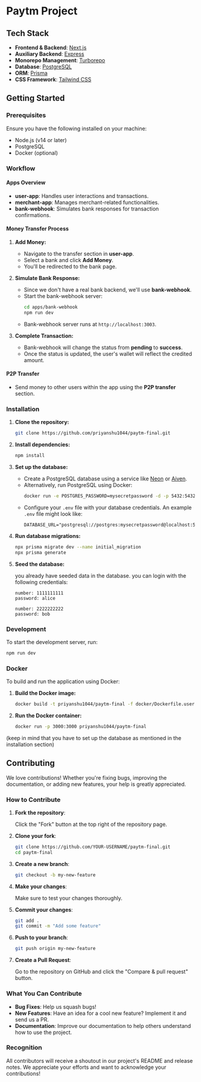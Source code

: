 # Paytm Project

## Tech Stack

- **Frontend & Backend**: [Next.js](https://nextjs.org/)
- **Auxiliary Backend**: [Express](https://expressjs.com/)
- **Monorepo Management**: [Turborepo](https://turborepo.org/)
- **Database**: [PostgreSQL](https://www.postgresql.org/)
- **ORM**: [Prisma](https://www.prisma.io/)
- **CSS Framework**: [Tailwind CSS](https://tailwindcss.com/)

## Getting Started

### Prerequisites

Ensure you have the following installed on your machine:

- Node.js (v14 or later)
- PostgreSQL
- Docker (optional)

### Workflow

#### Apps Overview

- **user-app**: Handles user interactions and transactions.
- **merchant-app**: Manages merchant-related functionalities.
- **bank-webhook**: Simulates bank responses for transaction confirmations.

#### Money Transfer Process

1. **Add Money:**
   - Navigate to the transfer section in **user-app**.
   - Select a bank and click **Add Money**.
   - You'll be redirected to the bank page.

2. **Simulate Bank Response:**
   - Since we don't have a real bank backend, we'll use **bank-webhook**.
   - Start the bank-webhook server:
     ```sh
     cd apps/bank-webhook
     npm run dev
     ```
   - Bank-webhook server runs at `http://localhost:3003`.

3. **Complete Transaction:**
   - Bank-webhook will change the status from **pending** to **success**.
   - Once the status is updated, the user's wallet will reflect the credited amount.

#### P2P Transfer

- Send money to other users within the app using the **P2P transfer** section.

### Installation

1. **Clone the repository:**

   ```sh
   git clone https://github.com/priyanshu1044/paytm-final.git
   ```

2. **Install dependencies:**

   ```sh
   npm install
   ```

3. **Set up the database:**

   - Create a PostgreSQL database using a service like [Neon](https://neon.tech/) or [Aiven](https://console.aiven.io/).
   - Alternatively, run PostgreSQL using Docker:
     ```sh
     docker run -e POSTGRES_PASSWORD=mysecretpassword -d -p 5432:5432 postgres
     ```
   - Configure your `.env` file with your database credentials. An example `.env` file might look like:
     ```plaintext
     DATABASE_URL="postgresql://postgres:mysecretpassword@localhost:5432/postgres"
     ```

4. **Run database migrations:**

   ```sh
   npx prisma migrate dev --name initial_migration
   npx prisma generate
   ```
5. **Seed the database:**

   you already have seeded data in the database.
   you can login with the following credentials:
   ```plaintext
   number: 1111111111
   password: alice
   ```
   ```plaintext
   number: 2222222222
   password: bob
   ```

### Development

To start the development server, run:

```sh
npm run dev
```

### Docker

To build and run the application using Docker: 

1. **Build the Docker image:**

   ```sh
   docker build -t priyanshu1044/paytm-final -f docker/Dockerfile.user-app .
   ```

2. **Run the Docker container:**

   ```sh
   docker run -p 3000:3000 priyanshu1044/paytm-final
   ```

(keep in mind that you have to set up the database as mentioned in the installation section)

## Contributing

We love contributions! Whether you're fixing bugs, improving the documentation, or adding new features, your help is greatly appreciated.

### How to Contribute

1. **Fork the repository**:

   Click the "Fork" button at the top right of the repository page.

2. **Clone your fork**:

   ```sh
   git clone https://github.com/YOUR-USERNAME/paytm-final.git
   cd paytm-final
   ```

3. **Create a new branch**:

   ```sh
   git checkout -b my-new-feature
   ```

4. **Make your changes**:

   Make sure to test your changes thoroughly.

5. **Commit your changes**:

   ```sh
   git add .
   git commit -m "Add some feature"
   ```

6. **Push to your branch**:

   ```sh
   git push origin my-new-feature
   ```

7. **Create a Pull Request**:

   Go to the repository on GitHub and click the "Compare & pull request" button.

### What You Can Contribute

- **Bug Fixes**: Help us squash bugs!
- **New Features**: Have an idea for a cool new feature? Implement it and send us a PR.
- **Documentation**: Improve our documentation to help others understand how to use the project.

### Recognition

All contributors will receive a shoutout in our project's README and release notes. We appreciate your efforts and want to acknowledge your contributions!
